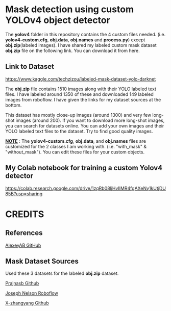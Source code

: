 
# **Mask detection using custom YOLOv4 object detector**

The **yolov4** folder in this repository contains the 4 custom files needed. (i.e. **yolov4-custom.cfg**, **obj.data**, **obj.names** and **process.py**) except **obj.zip**(labeled images). I have shared my labeled custom mask dataset **obj.zip** file on the following link. You can download it from here.

## Link to Dataset
https://www.kaggle.com/techzizou/labeled-mask-dataset-yolo-darknet

The **obj.zip** file contains 1510 images along with their YOLO labeled text files. I have labeled around 1350 of these and downloaded 149 labeled images from roboflow. I have given the links for my dataset sources at the bottom. 

This dataset has mostly close-up images (around 1300) and very few long-shot images (around 200). If you want to download more long-shot images, you can search for datasets online. You can add your own images and their YOLO labeled text files to the dataset. Try to find good quality images.

**<ins>NOTE</ins>** : The **yolov4-custom.cfg**, **obj.data**, and **obj.names** files are customized for the 2 classes I am working with. (i.e. "with_mask" & "without_mask"). You can edit these files for your custom objects.



## My Colab notebook for training a custom Yolov4 detector

https://colab.research.google.com/drive/1zqRb08ljHvIIMR4fgAXeNy1kUtjDU85B?usp=sharing



# CREDITS 

## References

[AlexeyAB GitHub](https://github.com/AlexeyAB/darknet/)


## Mask Dataset Sources


Used these 3 datasets for the labeled **obj.zip** dataset. 

[Prajnasb Github](https://github.com/prajnasb/observations)

[Joseph Nelson Roboflow](https://public.roboflow.com/object-detection/mask-wearing)

[X-zhangyang Github](https://github.com/X-zhangyang/Real-World-Masked-Face-Dataset)









